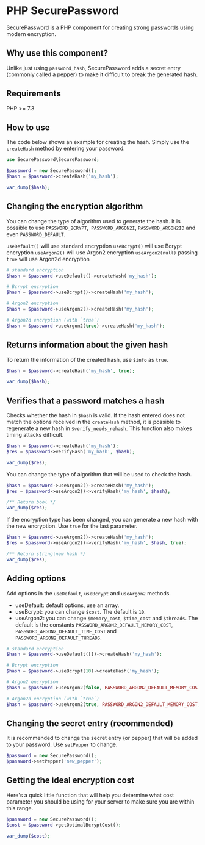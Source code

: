 # PHP SecurePassword

SecurePassword is a PHP component for creating strong passwords using modern encryption.

## Why use this component?

Unlike just using `password_hash`, SecurePassword adds a secret entry (commonly called a pepper) to make it difficult to break the generated hash.

## Requirements

PHP >= 7.3 

## How to use

The code below shows an example for creating the hash. Simply use the `createHash` method by entering your password.

```php
use SecurePassword\SecurePassword;

$password = new SecurePassword();
$hash = $password->createHash('my_hash');

var_dump($hash);
```

## Changing the encryption algorithm

You can change the type of algorithm used to generate the hash. It is possible to use `PASSWORD_BCRYPT`,` PASSWORD_ARGON2I`, `PASSWORD_ARGON2ID` and even `PASSWORD_DEFAULT`.

`useDefault()` will use standard encryption
`useBcrypt()` will use Bcrypt encryption
`useArgon2()` will use Argon2 encryption
`useArgon2(null)` passing `true` will use Argon2d encryption 

```php
# standard encryption
$hash = $password->useDefault()->createHash('my_hash');

# Bcrypt encryption
$hash = $password->useBcrypt()->createHash('my_hash');

# Argon2 encryption
$hash = $password->useArgon2()->createHash('my_hash');

# Argon2d encryption (with `true`)
$hash = $password->useArgon2(true)->createHash('my_hash');
```

## Returns information about the given hash

To return the information of the created hash, use `$info` as `true`.

```php
$hash = $password->createHash('my_hash', true);

var_dump($hash);
```

## Verifies that a password matches a hash

Checks whether the hash in `$hash` is valid. If the hash entered does not match the options received in the `createHash` method, it is possible to regenerate a new hash in `$verify_needs_rehash`. This function also makes timing attacks difficult.

```php
$hash = $password->createHash('my_hash');
$res = $password->verifyHash('my_hash', $hash);

var_dump($res);
```

You can change the type of algorithm that will be used to check the hash.

```php
$hash = $password->useArgon2()->createHash('my_hash');
$res = $password->useArgon2()->verifyHash('my_hash', $hash);

/** Return bool */
var_dump($res);
```

If the encryption type has been changed, you can generate a new hash with the new encryption. Use `true` for the last parameter.

```php
$hash = $password->useArgon2()->createHash('my_hash');
$res = $password->useArgon2()->verifyHash('my_hash', $hash, true);

/** Return string|new hash */
var_dump($res);
```

## Adding options

Add options in the `useDefault`, `useBcrypt` and `useArgon2` methods.

- useDefault: default options, use an array.
- useBcrypt: you can change `$cost`. The default is `10`.
- useArgon2: you can change `$memory_cost`, `$time_cost` and `$threads`. The default is the constants `PASSWORD_ARGON2_DEFAULT_MEMORY_COST`, `PASSWORD_ARGON2_DEFAULT_TIME_COST` and `PASSWORD_ARGON2_DEFAULT_THREADS`.

```php
# standard encryption
$hash = $password->useDefault([])->createHash('my_hash');

# Bcrypt encryption
$hash = $password->useBcrypt(10)->createHash('my_hash');

# Argon2 encryption
$hash = $password->useArgon2(false, PASSWORD_ARGON2_DEFAULT_MEMORY_COST, PASSWORD_ARGON2_DEFAULT_TIME_COST, PASSWORD_ARGON2_DEFAULT_THREADS)->createHash('my_hash');

# Argon2d encryption (with `true`)
$hash = $password->useArgon2(true, PASSWORD_ARGON2_DEFAULT_MEMORY_COST, PASSWORD_ARGON2_DEFAULT_TIME_COST, PASSWORD_ARGON2_DEFAULT_THREADS)->createHash('my_hash');
```

## Changing the secret entry (recommended)

It is recommended to change the secret entry (or pepper) that will be added to your password. Use `setPepper` to change.

```php
$password = new SecurePassword();
$password->setPepper('new_pepper');
```

## Getting the ideal encryption cost

Here's a quick little function that will help you determine what cost parameter you should be using for your server to make sure you are within this range.

```php
$password = new SecurePassword();
$cost = $password->getOptimalBcryptCost();

var_dump($cost);
```